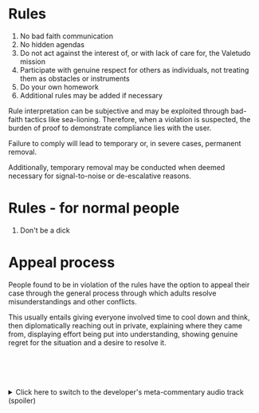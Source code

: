 # Rules

1. No bad faith communication
2. No hidden agendas
3. Do not act against the interest of, or with lack of care for, the Valetudo mission
4. Participate with genuine respect for others as individuals, not treating them as obstacles or instruments
5. Do your own homework
6. Additional rules may be added if necessary


Rule interpretation can be subjective and may be exploited through bad-faith tactics like sea-lioning.
Therefore, when a violation is suspected, the burden of proof to demonstrate compliance lies with the user.

Failure to comply will lead to temporary or, in severe cases, permanent removal.

Additionally, temporary removal may be conducted when deemed necessary for signal-to-noise or de-escalative reasons.


# Rules - for normal people

1. Don't be a dick


# Appeal process

People found to be in violation of the rules have the option to appeal their case through the general process through which adults resolve misunderstandings and other conflicts.

This usually entails giving everyone involved time to cool down and think, then diplomatically reaching out in private, explaining where they came from, displaying effort being put into understanding, showing genuine regret for the situation and a desire to resolve it.

<br/>
<br/>
<br/>
<br/>

<details>
<summary>Click here to switch to the developer's meta-commentary audio track (spoiler)</summary>
<br/>

The one outstanding detail/bug/feature of this CoC is that it **depends** on me, Hypfer, to be reasonable and/or be at least open to reason.
This is in stark contrast to "normal" writing of this purpose, as those are written with the implicit assumption that the system and its creator are (or at least can be) separated. (e.g. democracy continuing even after the founding people are long gone).

Valetudo is not built with that assumption.<br/>
You can read more about its stance [in the "Contingency" section of the FAQ](https://valetudo.cloud/pages/faq.html#contingency).

But, say, hypothetically, it was.<br/>
And let's say, hypothetically, that the person in charge (and building everything) was **not** open to reason + there would be a constitution-like document, providing leverage against that.

How would that play out in the real world?

Would someone who isn't open to reason by force be brought to say "Okay yes, you've changed my mind by telling me that I'm not allowed to do this as per this piece of writing I myself put here"?<br/>
Is that a thing that can actually happen?

Essentially, the question I'm asking here is "Laws are nice, but who enforces them and why and how even?"<br/>
And, say, someone can actually do. Maybe the Twitter Tribunal.<br/>
What happens after that?

In that situation, you might be able to force someone to stop doing what you do not want them to do, but how do you also force a volunteer to keep building what you want to see built?


The point I'm trying to make here is that this ruleset isn't necessarily "different" but just "later" in the sense of the state of a system with these parameters, having the "normal" ruleset and then also having went through all the implications and consequences of a hypothetical conflict.<br/>
... or so is my foundational belief at least. Which, while not universal, is at least rooted in a career built on understanding systems.

Another beauty of this perspective on the matter is that even if you disagree with the CoC being as it is, that doesn't necessarily mean that we would disagree on principles.


Zooming out, I think most people would agree that this kind of constitutional document would be a horrible idea for a system like a nation-state, which is defined by characteristics such as involuntary membership, acting more as a general-purpose platform to facilitate instead of being a leaf of itself and being created, built and maintained by the people living inside it.

What greatly confuses me though is why people would argue/believe that the inversion would be a sane stance.
Perhaps it might be the "everything is a platform" (because only platforms generate 10x recurring revenue) mindset, trickling down through VCs and corporates into the default thinking of people within or adjacent to tech?

</details>